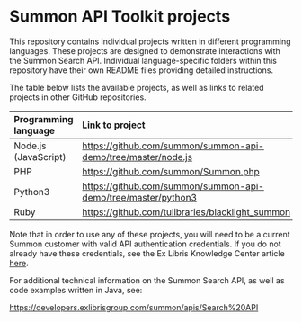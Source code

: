 # Summon API Toolkit projects

This repository contains individual projects written in different programming languages.  These projects are designed to demonstrate interactions with the Summon Search API.  Individual language-specific folders within this repository have their own README files providing detailed instructions.

The table below lists the available projects, as well as links to related projects in other GitHub repositories.

| Programming language | Link to project |
| :--- | :--- |
| Node.js (JavaScript) | https://github.com/summon/summon-api-demo/tree/master/node.js |
| PHP | https://github.com/summon/Summon.php |
| Python3 | https://github.com/summon/summon-api-demo/tree/master/python3 |
| Ruby | https://github.com/tulibraries/blacklight_summon |


Note that in order to use any of these projects, you will need to be a current Summon customer with valid API authentication credentials. If you do not already have these credentials, see the Ex Libris Knowledge Center article [here](https://knowledge.exlibrisgroup.com/Summon/Product_Documentation/Configuring_The_Summon_Service/Configurations_Outside_of_the_Summon_Administration_Console/Summon%3A_Using_the_Summon_API).

For additional technical information on the Summon Search API, as well as code examples written in Java, see:

https://developers.exlibrisgroup.com/summon/apis/Search%20API
